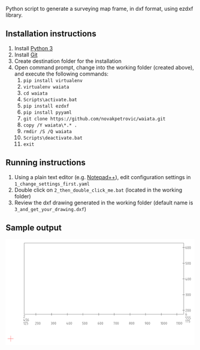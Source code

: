 Python script to generate a surveying map frame, in dxf format, using ezdxf library.

## Installation instructions

1. Install [Python 3](http://www.python.org)
1. Install [Git](https://git-scm.com/downloads)
1. Create destination folder for the installation
1. Open command prompt, change into the working folder (created above), and execute the following commands:
	1. `pip install virtualenv`
	1. `virtualenv waiata`
	1. `cd waiata`
	1. `Scripts\activate.bat`
	1. `pip install ezdxf`
	1. `pip install pyyaml`
	1. `git clone https://github.com/novakpetrovic/waiata.git`
	1. `copy /Y waiata\*.* .` 
	1. `rmdir /S /Q waiata`
	1. `Scripts\deactivate.bat`
	1. `exit`

## Running instructions

1. Using a plain text editor (e.g. [Notepad++](https://notepad-plus-plus.org/)), edit configuration settings in `1_change_settings_first.yaml`
1. Double click on `2_then_double_click_me.bat` (located in the working folder)
1. Review the dxf drawing generated in the working folder (default name is `3_and_get_your_drawing.dxf`)

## Sample output

![Sample output](screenshot.png)
